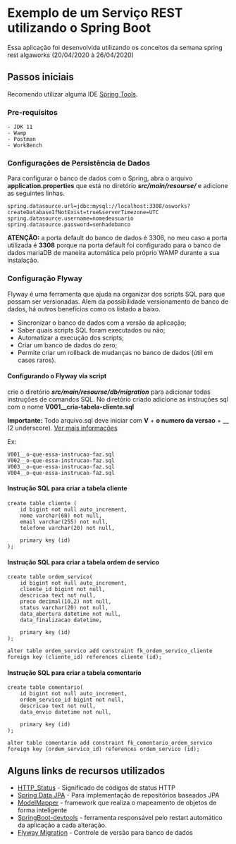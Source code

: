 # Exemplo de um Serviço REST utilizando o Spring Boot

Essa aplicação foi desenvolvida utilizando os conceitos da semana spring rest algaworks (20/04/2020 à 26/04/2020)

## Passos iniciais

Recomendo utilizar alguma IDE [Spring Tools](https://spring.io/tools).

### Pre-requisitos

```
- JDK 11
- Wamp
- Postman
- WorkBench
```

### Configurações de Persistência de Dados

Para configurar o banco de dados com o Spring, abra o arquivo **application.properties** que está no diretório 
**_src/main/resourse/_** e adicione as seguintes linhas. 

```
spring.datasource.url=jdbc:mysql://localhost:3308/osworks?createDatabaseIfNotExist=true&serverTimezone=UTC
spring.datasource.username=nomedeusuario
spring.datasource.password=senhadobanco
```
**ATENÇÃO:** a porta default do banco de dados é 3306, no meu caso a porta utilizada é **3308** porque na porta default
foi configurado para o banco de dados mariaDB de maneira automática pelo próprio WAMP durante a sua instalação.

### Configuração Flyway

Flyway é uma ferramenta que ajuda na organizar dos scripts SQL para que possam ser versionadas.
Alem da possibilidade versionamento de banco de dados, há outros benefícios como os listado a baixo.

* Sincronizar o banco de dados com a versão da aplicação;
* Saber quais scripts SQL foram executados ou não;
* Automatizar a execução dos scripts;
* Criar um banco de dados do zero;
* Permite criar um rollback de mudanças no banco de dados (útil em casos raros).

####  Configurando o Flyway via script

crie o diretório **_src/main/resourse/db/migration_** para adicionar todas instruções de comandos SQL.
No diretório criado adicione as instruções sql com o nome **V001__cria-tabela-cliente.sql** 

**Importante:** 
Todo arquivo.sql deve iniciar com **V** + **o numero da versao** + **__** (2 underscore).
[Ver mais informações](https://flywaydb.org/documentation/migrations#naming)

Ex:

```
V001__o-que-essa-instrucao-faz.sql
V002__o-que-essa-instrucao-faz.sql
V003__o-que-essa-instrucao-faz.sql
V004__o-que-essa-instrucao-faz.sql
```

#### Instrução SQL para criar a tabela cliente
```
create table cliente (
	id bigint not null auto_increment,
    nome varchar(60) not null,
    email varchar(255) not null,
    telefone varchar(20) not null,
    
    primary key (id)
);
```

#### Instrução SQL para criar a tabela ordem de servico
```
create table ordem_servico(
	id bigint not null auto_increment,
    cliente_id bigint not null,
    descricao text not null,
    preco decimal(10,2) not null,
    status varchar(20) not null,
    data_abertura datetime not null,
    data_finalizacao datetime,
    
    primary key (id) 
);

alter table ordem_servico add constraint fk_ordem_servico_cliente 
foreign key (cliente_id) references cliente (id);
```

#### Instrução SQL para criar a tabela comentario
```
create table comentario(
	id bigint not null auto_increment,
    ordem_servico_id bigint not null,
	descricao text not null,
    data_envio datetime not null,
	
    primary key (id)
);

alter table comentario add constraint fk_comentario_ordem_servico
foreign key (ordem_servico_id) references ordem_servico (id);
```

## Alguns links de recursos utilizados

* [HTTP_Status](https://developer.mozilla.org/pt-BR/docs/Web/HTTP/Status) - Significado de códigos de status HTTP
* [Spring Data JPA](https://maven.apache.org/) - Para implementação de repositórios baseados JPA
* [ModelMapper](https://rometools.github.io/rome/) -  framework que realiza o mapeamento de objetos de forma inteligente
* [SpringBoot-devtools](https://docs.spring.io/spring-boot/docs/1.5.16.RELEASE/reference/html/using-boot-devtools.html) -  ferramenta responsável pelo restart automático da aplicação a cada alteração.
* [Flyway Migration](https://flywaydb.org/) -  Controle de versão para banco de dados

